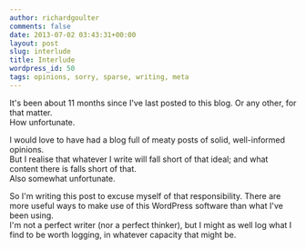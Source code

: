 ```yaml
---
author: richardgoulter
comments: false
date: 2013-07-02 03:43:31+00:00
layout: post
slug: interlude
title: Interlude
wordpress_id: 50
tags: opinions, sorry, sparse, writing, meta
---
```


It's been about 11 months since I've last posted to this blog. Or any other, for that matter.  
How unfortunate.

I would love to have had a blog full of meaty posts of solid, well-informed opinions.  
But I realise that whatever I write will fall short of that ideal; and what content there is falls short of that.  
Also somewhat unfortunate.

So I'm writing this post to excuse myself of that responsibility. There are more useful ways to make use of this WordPress software than what I've been using.  
I'm not a perfect writer (nor a perfect thinker), but I might as well log what I find to be worth logging, in whatever capacity that might be.

